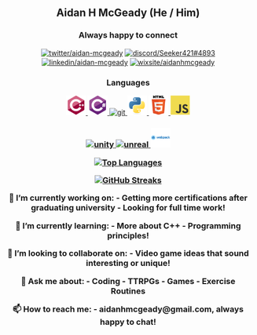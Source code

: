 <h2 align="center"> Aidan H McGeady (He / Him) </h2>

<h3 align="center">Always happy to connect</h3>
  <p align="center">
    <a href="https://twitter.com/aidan-mcgeady" target="blank"><img align="center" src="https://github.com/rahuldkjain/github-profile-readme-generator/blob/master/src/images/icons/Social/twitter.svg" alt="twitter/aidan-mcgeady" height="30" width="40" /></a>  
    <a href="https://discordapp.com/users/152543788034686978" target="blank"><img align="center" src="https://github.com/rahuldkjain/github-profile-readme-generator/blob/master/src/images/Discord-Logo.png" alt="discord/Seeker421#4893" height="30" width="60" /></a>  
    <a href="www.linkedin.com/in/aidan-mcgeady" target="blank"><img align="center" src="https://github.com/rahuldkjain/github-profile-readme-generator/blob/master/src/images/icons/Social/linked-in-alt.svg" alt="linkedin/aidan-mcgeady" height="30" width="40" /></a>
    <a href="https://aidanhmcgeady.wixsite.com/home" target="blank"><img align="center" src="https://upload.wikimedia.org/wikipedia/en/7/76/Wix.com_website_logo.svg"   alt="wixsite/aidanhmcgeady" height="30" width="60" /></a>
  </p>

<h3 align="center">Languages</h3>
  <p align="center">
    <a href="https://www.w3schools.com/cpp/" target="_blank"> <img src="https://raw.githubusercontent.com/devicons/devicon/master/icons/cplusplus/cplusplus-original.svg" alt="cplusplus" width="40" height="40"/> </a>
    <a href="https://docs.microsoft.com/en-us/dotnet/csharp/" target="_blank"> <img src="https://raw.githubusercontent.com/devicons/devicon/master/icons/csharp/csharp-original.svg" alt="csharp" width="40" height="40"/> </a>
    <a href="https://git-scm.com/" target="_blank"> <img src="https://www.vectorlogo.zone/logos/git-scm/git-scm-icon.svg" alt="git" width="40" height="40"/> </a>
    <a href="https://www.python.org" target="_blank"> <img src="https://raw.githubusercontent.com/devicons/devicon/master/icons/python/python-original.svg" alt="python" width="40" height="40"/> </a>
    <a href="https://www.w3.org/html/" target="_blank"> <img src="https://raw.githubusercontent.com/devicons/devicon/master/icons/html5/html5-original-wordmark.svg" alt="html5" width="40" height="40"/> </a>
    <a href="https://developer.mozilla.org/en-US/docs/Web/JavaScript" target="_blank"> <img src="https://raw.githubusercontent.com/devicons/devicon/master/icons/javascript/javascript-original.svg" alt="javascript" width="40" height="40"/> </a>  
   
  </p>
  
<h3 align="center" Tools </3>
   <a href="https://unity.com/" target="_blank"> <img src="https://www.vectorlogo.zone/logos/unity3d/unity3d-icon.svg" alt="unity" width="40" height="40"/> </a>
    <a href="https://unrealengine.com/" target="_blank"> <img src="https://raw.githubusercontent.com/kenangundogan/fontisto/036b7eca71aab1bef8e6a0518f7329f13ed62f6b/icons/svg/brand/unreal-engine.svg" alt="unreal" width="40" height="40"/>         </a>
    <a href="https://webpack.js.org" target="_blank"> <img src="https://raw.githubusercontent.com/devicons/devicon/d00d0969292a6569d45b06d3f350f463a0107b0d/icons/webpack/webpack-original-wordmark.svg" alt="webpack" width="40" height="40"/> </a>
  <!-- Add Webstorm -->
  <!-- Add GameMaker -->
  <!-- Add VisualStudio -->
  <!-- Add Atom -->
  <!-- Add Wix -->
  <!-- Add Wordpress -->
  <!-- Add Code Blocks -->
</p>

<p align="center">
  <a href="https://github.com/anuraghazra/github-readme-stats"> <img alt="Top Languages" src="https://github-readme-stats.vercel.app/api/top-langs/?username=AidanHMcGeady&layout=compact&hide_border=true&bg_color=18181800&title_color=00b3b3&text_color=efefef&hide=c%2B%2B"> </a>
  
  <a href="https://git.io/streak-stats"> <img alt="GitHub Streaks" src="http://github-readme-streak-stats.herokuapp.com?user=AidanHMcGeady&hide_border=true&background=18181800&ring=00B3B3&dates=00B3B3&currStreakNum=EFEFEF&sideNums=EFEFEF&sideLabels=FA8B00"> </a>
</p>

<p align="center">
  🔭 I’m currently working on: 
    - Getting more certifications after graduating university
    - Looking for full time work!
</p>

<p align="center">
  🌱 I’m currently learning: 
    - More about C++ 
    - Programming principles!
</p>

<p align="center">
  👯 I’m looking to collaborate on: 
  - Video game ideas that sound interesting or unique!
</p>

<p align="center">
  💬 Ask me about: 
    - Coding
    - TTRPGs
    - Games
    - Exercise Routines
</p>

<p align="center">
  📫 How to reach me: 
    - aidanhmcgeady@gmail.com, always happy to chat!
</p>
  
<!--
**AidanHMcGeady/AidanHMcGeady** is a ✨ _special_ ✨ repository because its `README.md` (this file) appears on your GitHub profile.

Here are some ideas to get you started:


- ⚡ Fun fact: ...
-->
